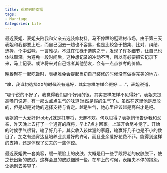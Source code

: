 ```yaml
---
title: 观察到的幸福
tags:
- Marriage
Categories: Life
---
```


 最近表姐、表姐夫陪我和父亲去选装修材料。马不停蹄的逛建材市场，由于第三天表姐和我都要上班，而自己回去一趟也不容易，也是比较急于搜集、比对、纠结、选择，个中滋味，一言难尽。不过在忙碌于选购之于，发现了许多细节，让自己也体味颇深。为避免一段时间后，这种想记录的冲动不再，所以有必要把它记录下来，马上记录。或许将来对自己或者其他朋友，会有一点点参考的价值。

<!-- more -->

晚餐聚在一起吃饭时，表姐难免会提起当初自己装修的时候没有做得完美的地方。

“唉，我当初选择XX的时候没有选好，其实怎样怎样会更好……”，表姐说道。

“哪个说的不好了，我觉得我们那个好用的很，其实怎样怎样不见得好”，表姐夫提高嗓门说道，有一那么点点生气的味道(当然是假的生气了)。虽然在这里他是反驳的，但是却是对她的选择支持与肯定。越是生气，她心里应该越是高兴才是吧。

表姐的一大爱好(Hobby)就是打麻将，无麻不欢。何以见得？表姐悄悄告诉我和父亲，昨天晚上去打了一个通宵的麻将，早上7点才回家。上班开会尽补觉了。开始的时候手气很背，输了好几千。其实收入较优渥的家庭，输赢好几千也是不小的数目了，加之有通宵达旦培养业余爱好的许可，而且业余爱好花费不菲。能得到这样的支持，还是体现了丈夫的一些体谅。

最近表姐做一套美容，缓一缓脸上的皮肤。大概是用一些手段将老的皮肤脱下，使之长出新的皮肤，这样会显的皮肤细嫩一些。在车上的时候，表姐夫不停的抱怨，让她别去美容了。





